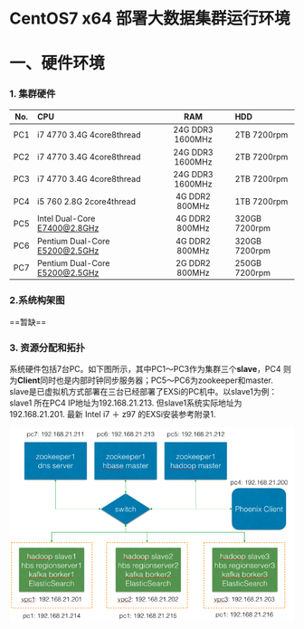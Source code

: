CentOS7 x64 部署大数据集群运行环境
===

# 一、硬件环境

### 1. 集群硬件

|No.|CPU|RAM|HDD|
|:---:|:---|:---:|:---|
|PC1|i7 4770 3.4G 4core8thread |24G DDR3 1600MHz|2TB 7200rpm|
|PC2|i7 4770 3.4G 4core8thread |24G DDR3 1600MHz|2TB 7200rpm|
|PC3|i7 4770 3.4G 4core8thread |24G DDR3 1600MHz|2TB 7200rpm|
|PC4|i5 760 2.8G 2core4thread|4G DDR2 800MHz|1TB 7200rpm|
|PC5|Intel Dual-Core E7400@2.8GHz|4G DDR2 800MHz|320GB 7200rpm|
|PC6|Pentium Dual-Core E5200@2.5GHz|4G DDR2 800MHz|320GB 7200rpm|
|PC7|Pentium Dual-Core E5200@2.5GHz|2G DDR2 800MHz|250GB 7200rpm|
### 2.系统构架图
==暂缺==

### 3. 资源分配和拓扑
系统硬件包括7台PC。如下图所示，其中PC1～PC3作为集群三个**slave**，PC4 则为**Client**同时也是内部时钟同步服务器；PC5～PC6为zookeeper和master. slave是已虚拟机方式部署在三台已经部署了EXSi的PC机中。以slave1为例：slave1 所在PC4 IP地址为192.168.21.213. 但slave1系统实际地址为 192.168.21.201. 最新 Intel i7 ＋ z97 的EXSi安装参考附录1.

![network topology](../images/hardware_topology.png)